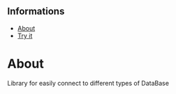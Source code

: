 ## Informations
* [About](#about)
* [Try it](#tryit)

# About

Library for easily connect to different types of DataBase
